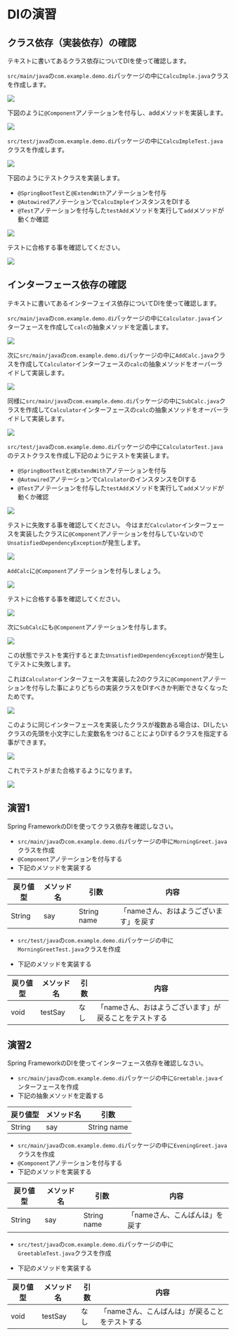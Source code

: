 # DIの演習

## クラス依存（実装依存）の確認

テキストに書いてあるクラス依存についてDIを使って確認します。

`src/main/java`の`com.example.demo.di`パッケージの中に`CalcuImple.java`クラスを作成します。

![](img/di-usage-class-depend-01.png)

下図のように`@Component`アノテーションを付与し、addメソッドを実装します。

![](img/di-usage-class-depend-02.png)

`src/test/java`の`com.example.demo.di`パッケージの中に`CalcuImpleTest.java`クラスを作成します。

![](img/di-usage-class-depend-03.png)

下図のようにテストクラスを実装します。

- `@SpringBootTest`と`@ExtendWith`アノテーションを付与
- `@Autowired`アノテーションで`CalcuImple`インスタンスをDIする
- `@Test`アノテーションを付与した`testAdd`メソッドを実行して`add`メソッドが動くか確認

![](img/di-usage-class-depend-04.png)

テストに合格する事を確認してください。

![](img/di-usage-class-depend-05.png)

## インターフェース依存の確認

テキストに書いてあるインターフェイス依存についてDIを使って確認します。

`src/main/java`の`com.example.demo.di`パッケージの中に`Calculator.java`インターフェースを作成して`calc`の抽象メソッドを定義します。

![](img/di-usage-interface-depend-01.png)

次に`src/main/java`の`com.example.demo.di`パッケージの中に`AddCalc.java`クラスを作成して`Calculator`インターフェースの`calc`の抽象メソッドをオーバーライドして実装します。

![](img/di-usage-interface-depend-02.png)

同様に`src/main/java`の`com.example.demo.di`パッケージの中に`SubCalc.java`クラスを作成して`Calculator`インターフェースの`calc`の抽象メソッドをオーバーライドして実装します。

![](img/di-usage-interface-depend-03.png)

`src/test/java`の`com.example.demo.di`パッケージの中に`CalculatorTest.java`のテストクラスを作成し下記のようにテストを実装します。

- `@SpringBootTest`と`@ExtendWith`アノテーションを付与
- `@Autowired`アノテーションで`Calculator`のインスタンスをDIする
- `@Test`アノテーションを付与した`testAdd`メソッドを実行して`add`メソッドが動くか確認

![](img/di-usage-interface-depend-04.png)

テストに失敗する事を確認してください。
今はまだ`Calculator`インターフェースを実装したクラスに`@Component`アノテーションを付与していないので`UnsatisfiedDependencyException`が発生します。

![](img/di-usage-interface-depend-05.png)

`AddCalc`に`@Component`アノテーションを付与しましょう。

![](img/di-usage-interface-depend-06.png)

テストに合格する事を確認してください。

![](img/di-usage-interface-depend-07.png)

次に`SubCalc`にも`@Component`アノテーションを付与します。

![](img/di-usage-interface-depend-08.png)

この状態でテストを実行するとまた`UnsatisfiedDependencyException`が発生してテストに失敗します。

これは`Calculator`インターフェースを実装した2のクラスに`@Component`アノテーションを付与した事によりどちらの実装クラスをDIすべきか判断できなくなったためです。

![](img/di-usage-interface-depend-09.png)

このように同じインターフェースを実装したクラスが複数ある場合は、DIしたいクラスの先頭を小文字にした変数名をつけることによりDIするクラスを指定する事ができます。

![](img/di-usage-interface-depend-10.png)

これでテストがまた合格するようになります。

![](img/di-usage-interface-depend-11.png)

## 演習1

Spring FrameworkのDIを使ってクラス依存を確認しなさい。

- `src/main/java`の`com.example.demo.di`パッケージの中に`MorningGreet.java`クラスを作成
- `@Component`アノテーションを付与する
- 下記のメソッドを実装する

戻り値型|メソッド名|引数|内容
---|---|---|---
String|say|String name|「nameさん、おはようございます」を戻す

- `src/test/java`の`com.example.demo.di`パッケージの中に`MorningGreetTest.java`クラスを作成

- 下記のメソッドを実装する

戻り値型|メソッド名|引数|内容
---|---|---|---
void|testSay|なし|「nameさん、おはようございます」が戻ることをテストする

## 演習2

Spring FrameworkのDIを使ってインターフェース依存を確認しなさい。

- `src/main/java`の`com.example.demo.di`パッケージの中に`Greetable.java`インターフェースを作成
- 下記の抽象メソッドを定義する

戻り値型|メソッド名|引数
---|---|---
String|say|String name

- `src/main/java`の`com.example.demo.di`パッケージの中に`EveningGreet.java`クラスを作成
- `@Component`アノテーションを付与する
- 下記のメソッドを実装する

戻り値型|メソッド名|引数|内容
---|---|---|---
String|say|String name|「nameさん、こんばんは」を戻す

- `src/test/java`の`com.example.demo.di`パッケージの中に`GreetableTest.java`クラスを作成

- 下記のメソッドを実装する

戻り値型|メソッド名|引数|内容
---|---|---|---
void|testSay|なし|「nameさん、こんばんは」が戻ることをテストする